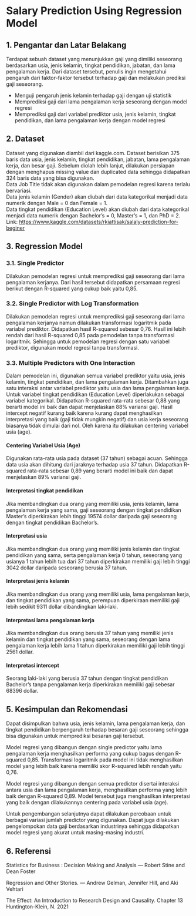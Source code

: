 # Salary Prediction Using Regression Model

## 1. Pengantar dan Latar Belakang
Terdapat sebuah dataset yang menunjukkan gaji yang dimiliki seseorang berdasarkan usia, jenis kelamin, tingkat pendidikan, jabatan, dan lama pengalaman kerja. Dari dataset tersebut, penulis ingin mengetahui pengaruh dari faktor-faktor tersebut terhadap gaji dan melakukan prediksi gaji seseorang.
- Menguji pengaruh jenis kelamin terhadap gaji dengan uji statistik
- Memprediksi gaji dari lama pengalaman kerja seseorang dengan model regresi
- Memprediksi gaji dari variabel prediktor usia, jenis kelamin, tingkat pendidikan, dan lama pengalaman kerja dengan model regresi

## 2. Dataset
Dataset yang digunakan diambil dari kaggle.com. Dataset berisikan 375 baris data usia, jenis kelamin, tingkat pendidikan, jabatan, lama pengalaman kerja, dan besar gaji.
Sebelum diolah lebih lanjut, dilakukan persiapan dengan menghapus missing value dan duplicated data sehingga didapatkan 324 baris data yang bisa digunakan. \
Data Job Title tidak akan digunakan dalam pemodelan regresi karena terlalu bervariasi. \
Data jenis kelamin (Gender) akan diubah dari data kategorikal menjadi data numerik dengan Male = 0 dan Female = 1. \
Data tingkat pendidikan (Education Level) akan diubah dari data kategorikal menjadi data numerik dengan Bachelor’s = 0, Master’s = 1, dan PhD = 2. \
Link: https://www.kaggle.com/datasets/rkiattisak/salaly-prediction-for-beginer

## 3. Regression Model
### 3.1. Single Predictor
Dilakukan pemodelan regresi untuk memprediksi gaji seseorang dari lama pengalaman kerjanya.
Dari hasil tersebut didapatkan persamaan regresi berikut dengan R-squared yang cukup baik yaitu 0,85.

### 3.2. Single Predictor with Log Transformation
Dilakukan pemodelan regresi untuk memprediksi gaji seseorang dari lama pengalaman kerjanya namun dilakukan transformasi logaritmik pada variabel prediktor.
Didapatkan hasil R-squared sebesar 0,76. Hasil ini lebih rendah dari hasil R-squared 0,85 pada pemodelan tanpa transformasi logaritmik. Sehingga untuk pemodelan regresi dengan satu variabel prediktor, digunakan model regresi tanpa transformasi.

### 3.3. Multiple Predictors with One Interaction
Dalam pemodelan ini, digunakan semua variabel prediktor yaitu usia, jenis kelamin, tingkat pendidikan, dan lama pengalaman kerja. Ditambahkan juga satu interaksi antar variabel prediktor yaitu usia dan lama pengalaman kerja. Untuk variabel tingkat pendidikan (Education Level) diperlakukan sebagai variabel kategorikal.
Didapatkan R-squared rata-rata sebesar 0,88 yang berarti model ini baik dan dapat menjelaskan 88% variansi gaji.
Hasil intercept negatif kurang baik karena kurang dapat menghasilkan interpretasi yang baik (gaji tidak mungkin negatif) dan usia kerja seseorang biasanya tidak dimulai dari nol. Oleh karena itu dilakukan centering variabel usia (age).

#### Centering Variabel Usia (Age)
Digunakan rata-rata usia pada dataset (37 tahun) sebagai acuan. Sehingga data usia akan dihitung dari jaraknya terhadap usia 37 tahun.
Didapatkan R-squared rata-rata sebesar 0,89 yang berarti model ini baik dan dapat menjelaskan 89% variansi gaji.

#### Interpretasi tingkat pendidikan
Jika membandingkan dua orang yang memiliki usia, jenis kelamin, lama pengalaman kerja yang sama, gaji seseorang dengan tingkat pendidikan Master’s diperkirakan lebih tinggi 19574 dollar daripada gaji seseorang dengan tingkat pendidikan Bachelor’s.

#### Interpretasi usia
Jika membandingkan dua orang yang memiliki jenis kelamin dan tingkat pendidikan yang sama, serta pengalaman kerja 0 tahun, seseorang yang usianya 1 tahun lebih tua dari 37 tahun diperkirakan memiliki gaji lebih tinggi 3042 dollar daripada seseorang berusia 37 tahun.

#### Interpretasi jenis kelamin
Jika membandingkan dua orang yang memiliki usia, lama pengalaman kerja, dan tingkat pendidikan yang sama, perempuan diperkiraan memiliki gaji lebih sedikit 9311 dollar dibandingkan laki-laki.

#### Interpretasi lama pengalaman kerja
Jika membandingkan dua orang berusia 37 tahun yang memiliki jenis kelamin dan tingkat pendidikan yang sama, seseorang dengan lama pengalaman kerja lebih lama 1 tahun diperkirakan memiliki gaji lebih tinggi 2561 dollar.

#### Interpretasi intercept
Seorang laki-laki yang berusia 37 tahun dengan tingkat pendidikan Bachelor’s tanpa pengalaman kerja diperkirakan memiliki gaji sebesar 68396 dollar.

## 5. Kesimpulan dan Rekomendasi
Dapat disimpulkan bahwa usia, jenis kelamin, lama pengalaman kerja, dan tingkat pendidikan berpengaruh terhadap besaran gaji seseorang sehingga bisa digunakan untuk memprediksi besaran gaji tersebut.

Model regresi yang dibangun dengan single predictor yaitu lama pengalaman kerja menghasilkan performa yang cukup bagus dengan R-squared 0,85. Transformasi logaritmik pada model ini tidak menghasilkan model yang lebih baik karena memiliki skor R-squared lebih rendah yaitu 0,76.

Model regresi yang dibangun dengan semua predictor disertai interaksi antara usia dan lama pengalaman kerja, menghasilkan performa yang lebih baik dengan R-squared 0,89. Model tersebut juga menghasilkan interpretasi yang baik dengan dilakukannya centering pada variabel usia (age).

Untuk pengembangan selanjutnya dapat dilakukan percobaan untuk berbagai variasi jumlah predictor yang digunakan. Dapat juga dilakukan pengelompokan data gaji berdasarkan industrinya sehingga didapatkan model regresi yang akurat untuk masing-masing industri.

## 6. Referensi
Statistics for Business : Decision Making and Analysis — Robert Stine and Dean Foster

Regression and Other Stories. — Andrew Gelman, Jennifer Hill, and Aki Vehtari

The Effect: An Introduction to Research Design and Causality. Chapter 13 Huntington-Klein, N. 2021
